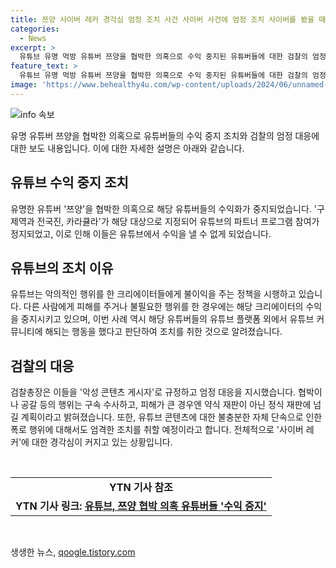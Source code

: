```yaml
---
title: 쯔양 사이버 레커 경각심 엄정 조치 사건 사이버 사건에 엄정 조치 사이버를 봤을 때 왜초클릭?!
categories:
  - News
excerpt: >
  유튜브 유명 먹방 유튜버 쯔양을 협박한 의혹으로 수익 중지된 유튜버들에 대한 검찰의 엄정 대응이 이슈다. 유튜브는 내부 정책에 따라 수익 중지 조치를 취했고, 검찰총장은 철저한 수사를 지시했다. 이에 대한 관심이 커지고 있는 가운데, 유튜브 콘텐츠에 대한 엄격한 법의 잣대를 적용할 것이라는 예상이 나오고 있다. 이로써 유튜브 커뮤니티의 이슈에 대한 관심이 높아지고 있으며, 향후 수사 과정에서 유튜버들의 민낯이 어떻게 드러날지 주목된다.
feature_text: >
  유튜브 유명 먹방 유튜버 쯔양을 협박한 의혹으로 수익 중지된 유튜버들에 대한 검찰의 엄정 대응이 이슈다. 유튜브는 내부 정책에 따라 수익 중지 조치를 취했고, 검찰총장은 철저한 수사를 지시했다. 이에 대한 관심이 커지고 있는 가운데, 유튜브 콘텐츠에 대한 엄격한 법의 잣대를 적용할 것이라는 예상이 나오고 있다. 이로써 유튜브 커뮤니티의 이슈에 대한 관심이 높아지고 있으며, 향후 수사 과정에서 유튜버들의 민낯이 어떻게 드러날지 주목된다.
image: 'https://www.behealthy4u.com/wp-content/uploads/2024/06/unnamed-file.png'
---
```


<p><img src="https://www.behealthy4u.com/wp-content/uploads/2024/06/unnamed-file.png" alt="info 속보" /></p>

<p data-ke-size="size16">유명 유튜버 쯔양을 협박한 의혹으로 유튜버들의 수익 중지 조치와 검찰의 엄정 대응에 대한 보도 내용입니다. 이에 대한 자세한 설명은 아래와 같습니다.</p>

<h2 data-ke-size="size26">유튜브 수익 중지 조치</h2>

<p>유명한 유튜버 '쯔양'을 협박한 의혹으로 해당 유튜버들의 수익화가 중지되었습니다. '구제역과 전국진, 카라큘라'가 해당 대상으로 지정되어 유튜브의 파트너 프로그램 참여가 정지되었고, 이로 인해 이들은 유튜브에서 수익을 낼 수 없게 되었습니다.</p>

<h2 data-ke-size="size26">유튜브의 조치 이유</h2>

<p>유튜브는 악의적인 행위를 한 크리에이터들에게 불이익을 주는 정책을 시행하고 있습니다. 다른 사람에게 피해를 주거나 불필요한 행위를 한 경우에는 해당 크리에이터의 수익을 중지시키고 있으며, 이번 사례 역시 해당 유튜버들의 유튜브 플랫폼 외에서 유튜브 커뮤니티에 해되는 행동을 했다고 판단하여 조치를 취한 것으로 알려졌습니다.</p>

<h2 data-ke-size="size26">검찰의 대응</h2>

<p>검찰총장은 이들을 '악성 콘텐츠 게시자'로 규정하고 엄정 대응을 지시했습니다. 협박이나 공갈 등의 행위는 구속 수사하고, 피해가 큰 경우엔 약식 재판이 아닌 정식 재판에 넘길 계획이라고 밝혀졌습니다. 또한, 유튜브 콘텐츠에 대한 불충분한 자체 단속으로 인한 폭로 행위에 대해서도 엄격한 조치를 취할 예정이라고 합니다. 전체적으로 '사이버 레커'에 대한 경각심이 커지고 있는 상황입니다.</p>

<p data-ke-size="size16">&nbsp;</p>

<table>
  <tbody>
    <tr>
      <td style="text-align: center; height: 17px;"><b>YTN 기사 참조</b></td>
    </tr>
    <tr>
      <td style="text-align: center; height: 17px;"><b>YTN 기사 링크: <a href="https://www.ytn.co.kr/_ln/0103_202108240034122633">유튜브, 쯔양 협박 의혹 유튜버들 '수익 중지'</a></b></td>
    </tr>
  </tbody>
</table>

<p data-ke-size="size16">&nbsp;</p>
생생한 뉴스, <a href="https://qoogle.tistory.com" rel="dofollow">qoogle.tistory.com</a>


